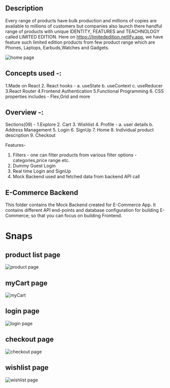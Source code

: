 ## Description
Every range of products have bulk production and millions of copies are available to millions of customers but companies also launch there handful range of products with unique IDENTITY, FEATURES and TEACHNOLOGY called LIMITED EDITION. Here on https://limitededition.netlify.app, we have feature such limited edition products from few product range which are Phones, Laptops, Earbuds,Watches and Gadgets.

![home page](https://github.com/Shreyannsh/Limited-Edition/assets/111145568/c8d20fe1-8e4c-461b-8ab2-bfd3c198339f)

## Concepts used -:
1.Made on React
2. React hooks -
  a. useState
  b. useContext
  c. useReducer
3.React Router
4.Frontend Authentication
5.Functional Programming
6. CSS properties includes - Flex,Grid and more
       
## Overview -:

Sections(09) -
1.Explore
2. Cart
3. Wishlist
4. Profile - 
 a. user details
 b. Address Management
5. Login
6. SignUp
7. Home
8. Individual product description
9. Checkout

Features-
1. Filters - one can filter products from various filter options - categories,price range etc.
2. Dummy Guest Login
3. Real time Login and SignUp
4. Mock Backend used and fetched data from backend API call

## E-Commerce Backend
This folder contains the Mock Backend created for E-Commerce App. It contains different API end-points and database configuration for building E-Commerce; so that you can focus on building Frontend.

# Snaps

## product list page
![product page](https://github.com/Shreyannsh/Limited-Edition/assets/111145568/f8a3acf9-ab1f-483f-a70d-5ffc6fc26aeb)

## myCart page
![myCart](https://github.com/Shreyannsh/Limited-Edition/assets/111145568/185e12ed-cfca-4c3a-838d-12c66e8c926f)

## login page
![login page](https://github.com/Shreyannsh/Limited-Edition/assets/111145568/b25c3870-1bbc-4fc4-9728-67732828dea0)

## checkout page
![checkout page](https://github.com/Shreyannsh/Limited-Edition/assets/111145568/2284afa2-c6f9-4af6-8dbc-fb5a07fd2496)

## wishlist page
![wishlist page](https://github.com/Shreyannsh/Limited-Edition/assets/111145568/d85f9ba2-ebfe-436f-88c4-f8e580a03fc2)
